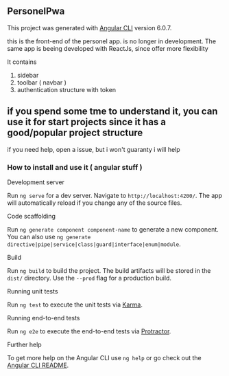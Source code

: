 ## PersonelPwa

This project was generated with [Angular CLI](https://github.com/angular/angular-cli) version 6.0.7.

this is the front-end of the personel app.
is no longer in development. 
The same app is beeing developed with ReactJs, since offer more flexibility 

It contains

1. sidebar
2. toolbar ( navbar )
3. authentication structure with token


## if you spend some tme to understand it, you can use it for start projects since it has a good/popular project structure
if you need help, open a issue, but i won't guaranty i will help


### How to install and use it ( angular stuff )
 Development server

Run `ng serve` for a dev server. Navigate to `http://localhost:4200/`. The app will automatically reload if you change any of the source files.

 Code scaffolding

Run `ng generate component component-name` to generate a new component. You can also use `ng generate directive|pipe|service|class|guard|interface|enum|module`.

 Build

Run `ng build` to build the project. The build artifacts will be stored in the `dist/` directory. Use the `--prod` flag for a production build.

 Running unit tests

Run `ng test` to execute the unit tests via [Karma](https://karma-runner.github.io).

 Running end-to-end tests

Run `ng e2e` to execute the end-to-end tests via [Protractor](http://www.protractortest.org/).

Further help

To get more help on the Angular CLI use `ng help` or go check out the [Angular CLI README](https://github.com/angular/angular-cli/blob/master/README.md).
